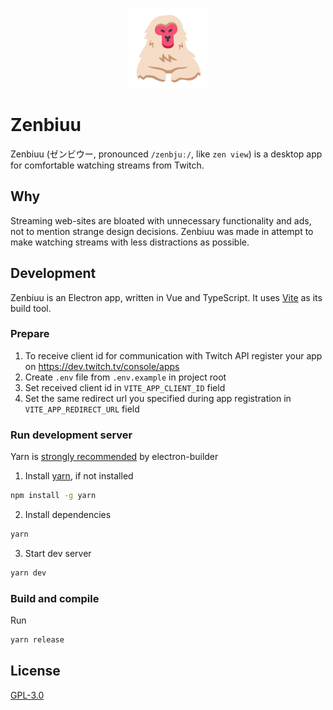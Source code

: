 <p align="center">
  <img src="./icon.png" alt="" width="128" />
</p>

# Zenbiuu

Zenbiuu (ゼンビウー, pronounced `/zenbjuː/`, like `zen view`) is a desktop app for comfortable watching streams from Twitch.

## Why
Streaming web-sites are bloated with unnecessary functionality and ads, not to mention strange design decisions.
Zenbiuu was made in attempt to make watching streams with less distractions as possible.

## Development
Zenbiuu is an Electron app, written in Vue and TypeScript.
It uses [Vite](https://vitejs.dev/) as its build tool.

### Prepare
1. To receive client id for communication with Twitch API register your app on https://dev.twitch.tv/console/apps
2. Create `.env` file from `.env.example` in project root
3. Set received client id in `VITE_APP_CLIENT_ID` field
4. Set the same redirect url you specified during app registration in `VITE_APP_REDIRECT_URL` field

### Run development server
Yarn is [strongly recommended](https://github.com/electron-userland/electron-builder/issues/1147#issuecomment-276284477) by electron-builder

1. Install [yarn](https://yarnpkg.com/getting-started/install#about-global-installs), if not installed
```bash
npm install -g yarn
```
2. Install dependencies
```bash
yarn
```

3. Start dev server
```bash
yarn dev
```

### Build and compile
Run
```bash
yarn release
```

## License
[GPL-3.0](https://opensource.org/licenses/GPL-3.0)